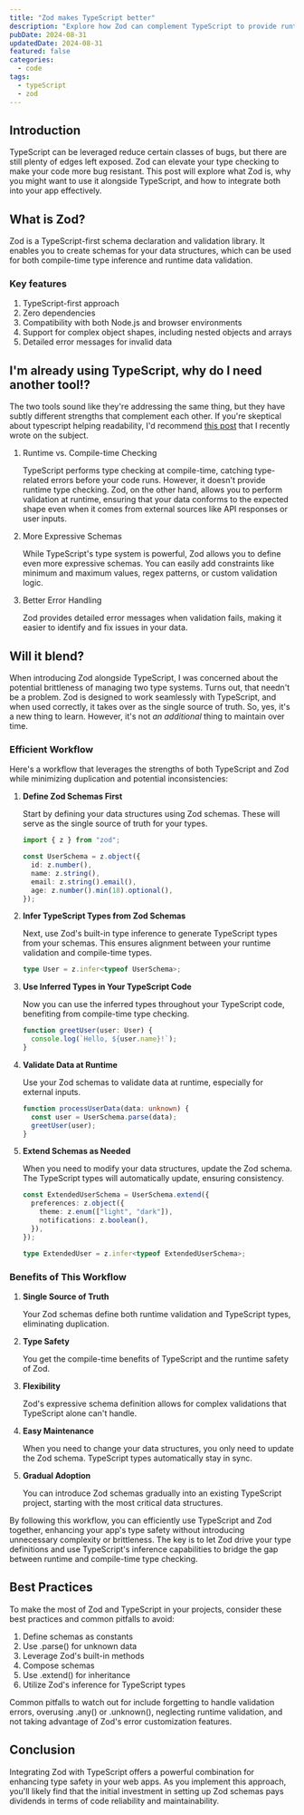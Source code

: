 ```yaml
---
title: "Zod makes TypeScript better"
description: "Explore how Zod can complement TypeScript to provide runtime validation and enhanced type safety in your web development projects."
pubDate: 2024-08-31
updatedDate: 2024-08-31
featured: false
categories:
  - code
tags:
  - typeScript
  - zod
---
```


## Introduction

TypeScript can be leveraged reduce certain classes of bugs, but there are still
plenty of edges left exposed. Zod can elevate your type checking to make your
code more bug resistant. This post will explore what Zod is, why you might want
to use it alongside TypeScript, and how to integrate both into your app
effectively.

## What is Zod?

Zod is a TypeScript-first schema declaration and validation library. It enables
you to create schemas for your data structures, which can be used for
both compile-time type inference and runtime data validation.

### Key features

1. TypeScript-first approach
2. Zero dependencies
3. Compatibility with both Node.js and browser environments
4. Support for complex object shapes, including nested objects and arrays
5. Detailed error messages for invalid data

## I'm already using TypeScript, why do I need another tool!?

The two tools sound like they're addressing the same thing, but they have subtly
different strengths that complement each other. If you're skeptical about
typescript helping readability, I'd recommend [this
post](/blog/2024-08-24-fancy-types-enable-simple-code) that I recently wrote on the
subject.

1. Runtime vs. Compile-time Checking

   TypeScript performs type checking at compile-time, catching type-related
   errors before your code runs. However, it doesn't provide runtime type
   checking. Zod, on the other hand, allows you to perform validation at
   runtime, ensuring that your data conforms to the expected shape even when it
   comes from external sources like API responses or user inputs.

2. More Expressive Schemas

   While TypeScript's type system is powerful, Zod allows you to define even
   more expressive schemas. You can easily add constraints like minimum and
   maximum values, regex patterns, or custom validation logic.

3. Better Error Handling

   Zod provides detailed error messages when validation fails, making it easier
   to identify and fix issues in your data.

## Will it blend?

When introducing Zod alongside TypeScript, I was concerned about the potential
brittleness of managing two type systems. Turns out, that needn't be a problem.
Zod is designed to work seamlessly with TypeScript, and when used correctly, it
takes over as the single source of truth. So, yes, it's a new thing to learn.
However, it's not _an additional_ thing to maintain over time.

### Efficient Workflow

Here's a workflow that leverages the strengths of both TypeScript and Zod while
minimizing duplication and potential inconsistencies:

1. **Define Zod Schemas First**

   Start by defining your data structures using Zod schemas. These will serve as
   the single source of truth for your types.

   ```typescript
   import { z } from "zod";

   const UserSchema = z.object({
     id: z.number(),
     name: z.string(),
     email: z.string().email(),
     age: z.number().min(18).optional(),
   });
   ```

2. **Infer TypeScript Types from Zod Schemas**

   Next, use Zod's built-in type inference to generate TypeScript types from
   your schemas. This ensures alignment between your runtime validation and
   compile-time types.

   ```typescript
   type User = z.infer<typeof UserSchema>;
   ```

3. **Use Inferred Types in Your TypeScript Code**

   Now you can use the inferred types throughout your TypeScript code,
   benefiting from compile-time type checking.

   ```typescript
   function greetUser(user: User) {
     console.log(`Hello, ${user.name}!`);
   }
   ```

4. **Validate Data at Runtime**

   Use your Zod schemas to validate data at runtime, especially for external
   inputs.

   ```typescript
   function processUserData(data: unknown) {
     const user = UserSchema.parse(data);
     greetUser(user);
   }
   ```

5. **Extend Schemas as Needed**

   When you need to modify your data structures, update the Zod schema. The
   TypeScript types will automatically update, ensuring consistency.

   ```typescript
   const ExtendedUserSchema = UserSchema.extend({
     preferences: z.object({
       theme: z.enum(["light", "dark"]),
       notifications: z.boolean(),
     }),
   });

   type ExtendedUser = z.infer<typeof ExtendedUserSchema>;
   ```

### Benefits of This Workflow

1. **Single Source of Truth**

   Your Zod schemas define both runtime validation
   and TypeScript types, eliminating duplication.

2. **Type Safety**

   You get the compile-time benefits of TypeScript and the
   runtime safety of Zod.

3. **Flexibility**

   Zod's expressive schema definition allows for complex
   validations that TypeScript alone can't handle.

4. **Easy Maintenance**

   When you need to change your data structures, you only
   need to update the Zod schema. TypeScript types automatically stay in sync.

5. **Gradual Adoption**

   You can introduce Zod schemas gradually into an
   existing TypeScript project, starting with the most critical data structures.

By following this workflow, you can efficiently use TypeScript and Zod together,
enhancing your app's type safety without introducing unnecessary complexity or
brittleness. The key is to let Zod drive your type definitions and use
TypeScript's inference capabilities to bridge the gap between runtime and
compile-time type checking.

## Best Practices

To make the most of Zod and TypeScript in your projects, consider these best
practices and common pitfalls to avoid:

1. Define schemas as constants
2. Use .parse() for unknown data
3. Leverage Zod's built-in methods
4. Compose schemas
5. Use .extend() for inheritance
6. Utilize Zod's inference for TypeScript types

Common pitfalls to watch out for include forgetting to handle validation errors,
overusing .any() or .unknown(), neglecting runtime validation, and not taking
advantage of Zod's error customization features.

## Conclusion

Integrating Zod with TypeScript offers a powerful combination for enhancing type
safety in your web apps. As you implement this approach, you'll likely find that
the initial investment in setting up Zod schemas pays dividends in terms of code
reliability and maintainability.
